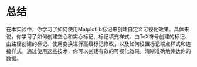 # 总结

在本实验中，你学习了如何使用Matplotlib标记来创建自定义可视化效果。具体来说，你学习了如何创建空心和实心标记、标记填充样式、由TeX符号创建的标记、由路径创建的标记、使用变换进行高级标记修改，以及如何设置标记端点样式和连接样式。通过使用这些技术，你可以创建有效的可视化效果，清晰准确地传达你的数据。
